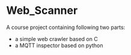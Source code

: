 # Web_Scanner
A course project containing following two parts:
- a simple web crawler based on C
- a MQTT inspector based on python
